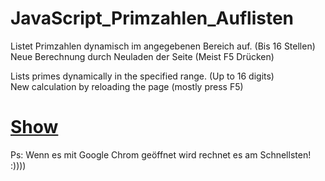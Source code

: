 # JavaScript_Primzahlen_Auflisten

Listet Primzahlen dynamisch im angegebenen Bereich auf. (Bis 16 Stellen)   
Neue Berechnung durch Neuladen der Seite (Meist F5 Drücken)

Lists primes dynamically in the specified range. (Up to 16 digits)   
New calculation by reloading the page (mostly press F5)

# [Show](https://sauternic.github.io/JavaScript_Primzahlen_Auflisten/)

Ps: Wenn es mit Google Chrom geöffnet wird rechnet es am Schnellsten! :))))

